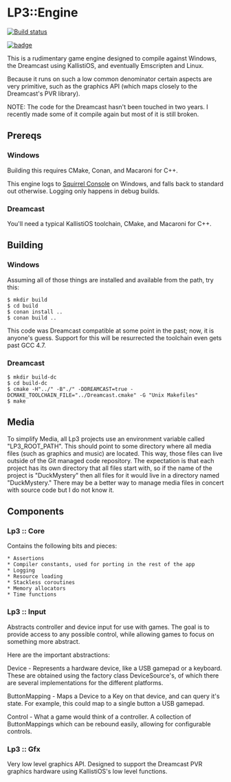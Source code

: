# LP3::Engine

[![Build status](https://ci.appveyor.com/api/projects/status/0h294w0e2mmrgu4y?svg=true)](https://ci.appveyor.com/project/TimSimpson/lp3-engine)

[![badge](https://img.shields.io/badge/conan.io-Lp3-Engine%2F0.0.4.0-green.svg?logo=data:image/png;base64%2CiVBORw0KGgoAAAANSUhEUgAAAA4AAAAOCAMAAAAolt3jAAAA1VBMVEUAAABhlctjlstkl8tlmMtlmMxlmcxmmcxnmsxpnMxpnM1qnc1sn85voM91oM11oc1xotB2oc56pNF6pNJ2ptJ8ptJ8ptN9ptN8p9N5qNJ9p9N9p9R8qtOBqdSAqtOAqtR%2BrNSCrNJ/rdWDrNWCsNWCsNaJs9eLs9iRvNuVvdyVv9yXwd2Zwt6axN6dxt%2Bfx%2BChyeGiyuGjyuCjyuGly%2BGlzOKmzOGozuKoz%2BKqz%2BOq0OOv1OWw1OWw1eWx1eWy1uay1%2Baz1%2Baz1%2Bez2Oe02Oe12ee22ujUGwH3AAAAAXRSTlMAQObYZgAAAAFiS0dEAIgFHUgAAAAJcEhZcwAACxMAAAsTAQCanBgAAAAHdElNRQfgBQkREyOxFIh/AAAAiklEQVQI12NgAAMbOwY4sLZ2NtQ1coVKWNvoc/Eq8XDr2wB5Ig62ekza9vaOqpK2TpoMzOxaFtwqZua2Bm4makIM7OzMAjoaCqYuxooSUqJALjs7o4yVpbowvzSUy87KqSwmxQfnsrPISyFzWeWAXCkpMaBVIC4bmCsOdgiUKwh3JojLgAQ4ZCE0AMm2D29tZwe6AAAAAElFTkSuQmCC)](http://www.conan.io/source/Lp3-Engine/0.0.4.0/TimSimpson/testing)

This is a rudimentary game engine designed to compile against Windows, the Dreamcast using KallistiOS, and eventually Emscripten and Linux.

Because it runs on such a low common denominator certain aspects are very primitive, such as the graphics API (which maps closely to the Dreamcast's PVR library).

NOTE: The code for the Dreamcast hasn't been touched in two years. I recently made some of it compile again but most of it is still broken.


## Prereqs

### Windows

Building this requires CMake, Conan, and Macaroni for C++.

This engine logs to [Squirrel Console](https://github.com/TimSimpson/SquirrelConsole) on Windows, and falls back to standard out otherwise. Logging
only happens in debug builds.

### Dreamcast

You'll need a typical KallistiOS toolchain, CMake, and Macaroni for C++.

## Building

### Windows

Assuming all of those things are installed and available from the path, try
this:

    $ mkdir build
    $ cd build
    $ conan install ..
    $ conan build ..

This code was Dreamcast compatible at some point in the past; now, it is
anyone's guess. Support for this will be resurrected the toolchain even gets
past GCC 4.7.

### Dreamcast

    $ mkdir build-dc
    $ cd build-dc
    $ cmake -H"../" -B"./" -DDREAMCAST=true -DCMAKE_TOOLCHAIN_FILE="../Dreamcast.cmake" -G "Unix Makefiles"
    $ make


## Media

To simplify Media, all Lp3 projects use an environment variable called
"LP3_ROOT_PATH". This should point to some directory where all media files
(such as graphics and music) are located. This way, those files can live
outside of the Git managed code repository. The expectation is that each
project has its own directory that all files start with, so if the name of
the project is "DuckMystery" then all files for it would live in a directory
named "DuckMystery." There may be a better way to manage media files in
concert with source code but I do not know it.

## Components

### Lp3 :: Core

Contains the following bits and pieces:

    * Assertions
    * Compiler constants, used for porting in the rest of the app
    * Logging
    * Resource loading
    * Stackless coroutines
    * Memory allocators
    * Time functions

### Lp3 :: Input

Abstracts controller and device input for use with games. The goal is to
provide access to any possible control, while allowing games to focus on
something more abstract.

Here are the important abstractions:

Device -
    Represents a hardware device, like a USB gamepad or a keyboard.
    These are obtained using the factory class DeviceSource's, of which there
    are several implementations for the different platforms.

ButtonMapping -
    Maps a Device to a Key on that device, and can query it's state. For
    example, this could map to a single button a USB gamepad.

Control -
    What a game would think of a controller. A collection of ButtonMappings
    which can be rebound easily, allowing for configurable controls.

### Lp3 :: Gfx

Very low level graphics API. Designed to support the Dreamcast PVR graphics
hardware using KallistiOS's low level functions.
